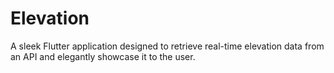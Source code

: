 # Elevation

A sleek Flutter application designed to retrieve real-time elevation data from an API and elegantly showcase it to the user.
